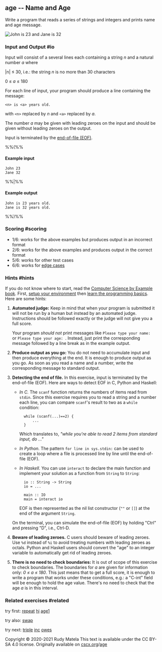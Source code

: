age -- Name and Age
-------------------

Write a program that reads a series of strings and integers
and prints name and age message.

![John is 23 and Jane is 32](/age.svg)

### Input and Output  #io

Input will consist of a several lines each containing
a string _n_ and a natural number _a_ where

|n| ≤ 30, i.e.: the string _n_ is no more than 30 characters

0 ≤ _a_ ≤ 180

For each line of input,
your program should produce a line containing the message:

	<n> is <a> years old.

with `<n>` replaced by _n_ and `<a>` replaced by _a_.

The number _a_ may be given with leading zeroes on the input
and should be given without leading zeroes on the output.

Input is terminated by the [end-of-file (EOF)](#hints).

%%(%%

#### Example input

	John 23
	Jane 32

%%|%%

#### Example output

	John is 23 years old.
	Jane is 32 years old.

%%)%%


### Scoring  #scoring

* 1/6: works for the above examples but produces output in an incorrect format
* 2/6: works for the above examples and produces output in the correct format
* 5/6: works for other test cases
* 6/6: works for [edge cases](https://cscx.org/faq#edge-cases)


### Hints  #hints

[Computer Science by Example book]: https://cscx.org/book
[setup your environment]: https://cscx.org/setup
[learn the programming basics]: https://cscx.org/programming-basics

If you do not know where to start,
read the [Computer Science by Example book].
First,
[setup your environment] then
[learn the programming basics].
Here are some hints:

1. __Automated judge:__
	Keep in mind that when your program is submitted
	it will not be run by a human
	but instead by an automated judge.
	Instructions should be followed exactly
	or the judge will not give you a full score.

	Your program _should not_ print messages like
	`Please type your name: ` or `Please type your age: `.
	Instead, just print the corresponding message
	followed by a line break
	as in the example output.

1. __Produce output as you go:__
	You do not need to accumulate input and then produce everything at the end.
	It is enough to produce output as you go.
	As soon as you read a name and a number,
	write the corresponding message to standard output.

1. __Detecting the end of file.__
	In this exercise, input is terminated by the end-of-file (EOF).
	Here are ways to detect EOF in C, Python and Haskell:

	- _In C._
		The `scanf` function returns the numbers of items read from `stdin`.
		Since this exercise requires you to read a string and a number each line,
		you can compare `scanf`'s result to two as a `while` condition:

			while (scanf(...)==2) {
				...
			}

		Which translates to, _"while you're able to read 2 items from standard input, do ..."_

	- _In Python._
		The pattern `for line in sys.stdin:` can be used
		to create a loop where a file is processed line by line
		until the end-of-file (EOF).

	- _In Haskell._
		You can use `interact` to declare the main function
		and implement your solution as a function from `String` to `String`:

			io :: String -> String
			io = ...

			main :: IO
			main = interact io

		EOF is then represented as the nil list constructor (`""` or `[]`)
		at the end of the argument `String`.

	On the terminal,
	you can simulate the end-of-file (EOF) by holding "Ctrl" and pressing "D",
	i.e., Ctrl-D.

1. __Beware of leading zeroes.__
	C users should beware of leading zeroes.
	Use `%d` instead of `%i` to avoid treating numbers with leading zeroes as octals.
	Python and Haskell users should convert the "age" to an integer variable
	to automatically get rid of leading zeroes.

1. __There is no need to check boundaries:__
   It is out of scope of this exercise to check boundaries.
   The boundaries for _a_ are given for information only:
   _0 ≤ _a_ ≤ 180_.
   This just means that to get a full score,
   it is enough to write a program that works under these conditions,
   e.g.: a "C-int" field will be enough to hold the age value.
   There's no need to check that the age _a_ is in this interval.


### Related exercises  #related

try first: [repeat](/repeat) [hi](/hi) [age1](/age1)

try also: [swap](/swap)

try next: [triple](/triple) [inc](/inc) [owes](/owes)



Copyright © 2020-2021  Rudy Matela
This text is available under the CC BY-SA 4.0 license.
Originally available on [cscx.org](https://cscx.org)/[age](https://cscx.org/age)
